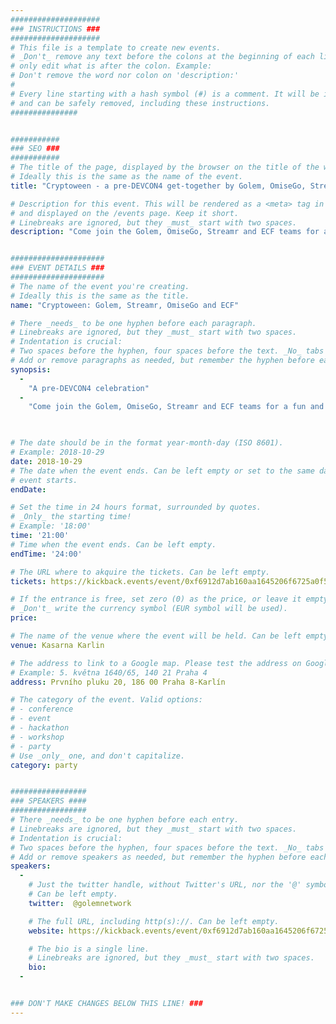 ```yaml
---
####################
### INSTRUCTIONS ###
####################
# This file is a template to create new events.
# _Don't_ remove any text before the colons at the beginning of each line,
# only edit what is after the colon. Example:
# Don't remove the word nor colon on 'description:'
#
# Every line starting with a hash symbol (#) is a comment. It will be ignored
# and can be safely removed, including these instructions.
###############


###########
### SEO ###
###########
# The title of the page, displayed by the browser on the title of the window.
# Ideally this is the same as the name of the event.
title: "Cryptoween - a pre-DEVCON4 get-together by Golem, OmiseGo, Streamr & ECF"

# Description for this event. This will be rendered as a <meta> tag in the HTML,
# and displayed on the /events page. Keep it short.
# Linebreaks are ignored, but they _must_ start with two spaces.
description: "Come join the Golem, OmiseGo, Streamr and ECF teams for a fun and quirky Cryptoween the day before the Devcon4 kick-off! sign-up via Kickback only. You can expect a lovely venue, drinks, snacks and fun music - the basics to be on a really good mood in preparation for Devcon4."  


#####################
### EVENT DETAILS ###
#####################
# The name of the event you're creating.
# Ideally this is the same as the title.
name: "Cryptoween: Golem, Streamr, OmiseGo and ECF"

# There _needs_ to be one hyphen before each paragraph.
# Linebreaks are ignored, but they _must_ start with two spaces.
# Indentation is crucial:
# Two spaces before the hyphen, four spaces before the text. _No_ tabs allowed.
# Add or remove paragraphs as needed, but remember the hyphen before each entry.
synopsis:
  -
    "A pre-DEVCON4 celebration"
  -
    "Come join the Golem, OmiseGo, Streamr and ECF teams for a fun and quirky Cryptoween the day before the Devcon4 kick-off! sign-up via Kickback only."
 


# The date should be in the format year-month-day (ISO 8601).
# Example: 2018-10-29
date: 2018-10-29
# The date when the event ends. Can be left empty or set to the same day the
# event starts.
endDate: 

# Set the time in 24 hours format, surrounded by quotes.
# _Only_ the starting time!
# Example: '18:00'
time: '21:00'
# Time when the event ends. Can be left empty.
endTime: '24:00'

# The URL where to akquire the tickets. Can be left empty.
tickets: https://kickback.events/event/0xf6912d7ab160aa1645206f6725a0f57840839799

# If the entrance is free, set zero (0) as the price, or leave it empty.
# _Don't_ write the currency symbol (EUR symbol will be used).
price: 

# The name of the venue where the event will be held. Can be left empty.
venue: Kasarna Karlin

# The address to link to a Google map. Please test the address on Google Maps.
# Example: 5. května 1640/65, 140 21 Praha 4
address: Prvního pluku 20, 186 00 Praha 8-Karlín

# The category of the event. Valid options:
# - conference
# - event
# - hackathon
# - workshop
# - party
# Use _only_ one, and don't capitalize.
category: party


#################
### SPEAKERS ####
#################
# There _needs_ to be one hyphen before each entry.
# Linebreaks are ignored, but they _must_ start with two spaces.
# Indentation is crucial:
# Two spaces before the hyphen, four spaces before the text. _No_ tabs allowed.
# Add or remove speakers as needed, but remember the hyphen before each entry.
speakers:
  -
    # Just the twitter handle, without Twitter's URL, nor the '@' symbol.
    # Can be left empty.
    twitter:  @golemnetwork

    # The full URL, including http(s)://. Can be left empty.
    website: https://kickback.events/event/0xf6912d7ab160aa1645206f6725a0f57840839799

    # The bio is a single line.
    # Linebreaks are ignored, but they _must_ start with two spaces.
    bio:
  -


### DON'T MAKE CHANGES BELOW THIS LINE! ###
---
```

<!-- ### DON'T MAKE CHANGES BELOW THIS LINE! ### -->

<Event-Content/>
